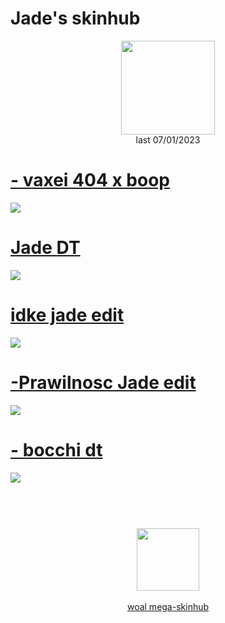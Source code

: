 # Jade's skinhub
<p align="center">
<a href="https://osu.ppy.sh/users/23605087">
  <img src="https://a.ppy.sh/23605087"  
       width="150"
       height="150"></a>
<br>
last 07/01/2023
</p>

# [- vaxei 404 x boop](https://github.com/rudjx3/skins/raw/main/jade/-%20vaxei%20404%20x%20boop.osk)
[![](https://i.imgur.com/azg37IS.jpeg)](https://github.com/rudjx3/skins/raw/main/jade/-%20vaxei%20404%20x%20boop.osk)

# [Jade DT](https://github.com/rudjx3/skins/raw/main/jade/-_Jade_dt.osk)
[![](https://i.imgur.com/8Kghrgr.jpeg)](https://github.com/rudjx3/skins/raw/main/jade/-_Jade_dt.osk)

# [idke jade edit](https://github.com/rudjx3/skins/raw/main/jade/idke%20jade%20edit.osk)
[![](https://i.imgur.com/pSjycSq.jpeg)](https://github.com/rudjx3/skins/raw/main/jade/idke%20jade%20edit.osk)

# [-Prawilnosc Jade edit](https://github.com/rudjx3/skins/raw/main/jade/-Prawilnosc%20Jade%20edit.osk)
[![](https://i.imgur.com/PL5jM6C.jpeg)](https://github.com/rudjx3/skins/raw/main/jade/-Prawilnosc%20Jade%20edit.osk)

# [- bocchi dt](https://github.com/rudjx3/skins/raw/main/jade/-%20bocchi%20dt.osk)
[![](https://i.imgur.com/OYlTNzy.jpeg)](https://github.com/rudjx3/skins/raw/main/jade/-%20bocchi%20dt.osk)

#
<p align="center">
  <br></br>
  <a href="https://twitter.com/Yunavere">
  <img src="https://i.imgur.com/PUQ5uWf.png" 
       width="100" 
       height="100"></a>
  <br></br>
  <a href="README.md">woal mega-skinhub</a>
 </p>
